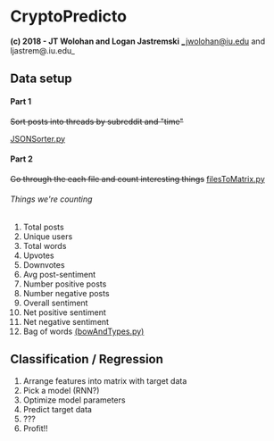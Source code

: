# CryptoPredicto

__(c) 2018 - JT Wolohan and Logan Jastremski__
_jwolohan@iu.edu and ljastrem@.iu.edu_

## Data setup
#### Part 1
~~Sort posts into threads by subreddit and "time"~~

[JSONSorter.py](https://github.com/jtwool/CryptoPredicto/blob/master/JSONSorter.py)

#### Part 2
~~Go through the each file and count interesting things~~
[filesToMatrix.py](https://github.com/jtwool/CryptoPredicto/blob/master/filesToMatrix.py)

###### Things we're counting
  1. Total posts
  2. Unique users
  3. Total words
  4. Upvotes
  5. Downvotes
  6. Avg post-sentiment
  7. Number positive posts
  8. Number negative posts
  9. Overall sentiment
 10. Net positive sentiment
 11. Net negative sentiment
 12. Bag of words [(bowAndTypes.py)](https://github.com/jtwool/CryptoPredicto/blob/master/bowAndTypes.py)

## Classification / Regression
  1. Arrange features into matrix with target data
  2. Pick a model (RNN?)
  3. Optimize model parameters
  4. Predict target data
  5. ???
  6. Profit!!
